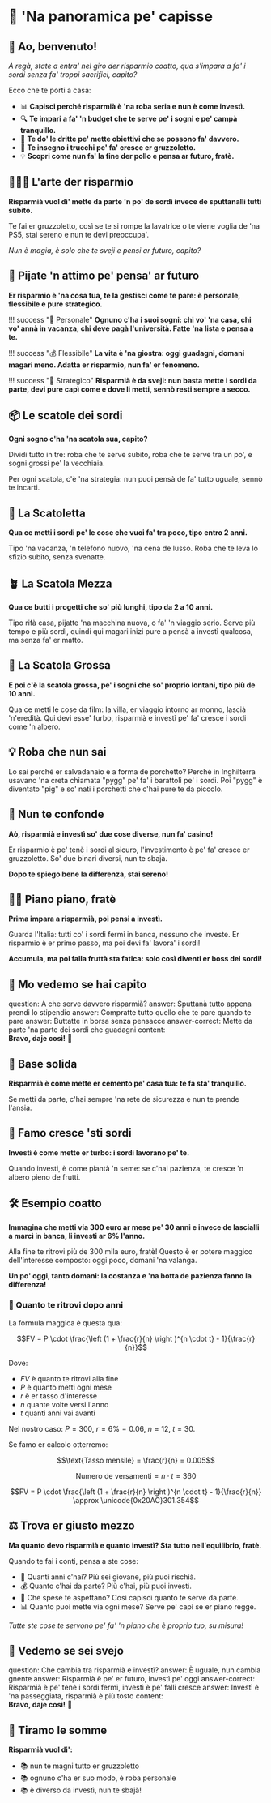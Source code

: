 # 🐥 'Na panoramica pe' capisse

## 🥰 Ao, benvenuto!

_A regà, state a entra' nel giro der risparmio coatto, qua s'impara a fa' i sordi senza fa' troppi sacrifici, capito?_

Ecco che te porti a casa:

- 📊 **Capisci perché risparmià è 'na roba seria e nun è come investì.**
- 🔍 **Te impari a fa' 'n budget che te serve pe' i sogni e pe' campà tranquillo.**
- 🔁 **Te do' le dritte pe' mette obiettivi che se possono fa' davvero.**
- 🚀 **Te insegno i trucchi pe' fa' cresce er gruzzoletto.**
- 💡 **Scopri come nun fa' la fine der pollo e pensa ar futuro, fratè.**

## 🧑🏻‍🎨 L'arte der risparmio

**Risparmià vuol di' mette da parte 'n po' de sordi invece de sputtanalli tutti subito.**

Te fai er gruzzoletto, così se te si rompe la lavatrice o te viene voglia de 'na PS5, stai sereno e nun te devi preoccupa'.

_Nun è magia, è solo che te sveji e pensi ar futuro, capito?_

## 🚀 Pijate 'n attimo pe' pensa' ar futuro

**Er risparmio è 'na cosa tua, te la gestisci come te pare: è personale, flessibile e pure strategico.**

!!! success "🏓 Personale"
    **Ognuno c'ha i suoi sogni: chi vo' 'na casa, chi vo' annà in vacanza, chi deve pagà l'università. Fatte 'na lista e pensa a te.**

!!! success "💰 Flessibile"
    **La vita è 'na giostra: oggi guadagni, domani magari meno. Adatta er risparmio, nun fa' er fenomeno.**

!!! success "👑 Strategico"
    **Risparmià è da sveji: nun basta mette i sordi da parte, devi pure capì come e dove li metti, sennò resti sempre a secco.**

## 📦 Le scatole dei sordi

**Ogni sogno c'ha 'na scatola sua, capito?**

Dividi tutto in tre: roba che te serve subito, roba che te serve tra un po', e sogni grossi pe' la vecchiaia.

Per ogni scatola, c'è 'na strategia: nun puoi pensà de fa' tutto uguale, sennò te incarti.

## 🌱 La Scatoletta

**Qua ce metti i sordi pe' le cose che vuoi fa' tra poco, tipo entro 2 anni.**

Tipo 'na vacanza, 'n telefono nuovo, 'na cena de lusso. Roba che te leva lo sfizio subito, senza svenatte.

## 🪴 La Scatola Mezza

**Qua ce butti i progetti che so' più lunghi, tipo da 2 a 10 anni.**

Tipo rifà casa, pijatte 'na macchina nuova, o fa' 'n viaggio serio. Serve più tempo e più sordi, quindi qui magari inizi pure a pensà a investì qualcosa, ma senza fa' er matto.

## 🌲 La Scatola Grossa

**E poi c'è la scatola grossa, pe' i sogni che so' proprio lontani, tipo più de 10 anni.**

Qua ce metti le cose da film: la villa, er viaggio intorno ar monno, lascià 'n'eredità. Qui devi esse' furbo, risparmià e investì pe' fa' cresce i sordi come 'n albero.

## 💡 Roba che nun sai

Lo sai perché er salvadanaio è a forma de porchetto? Perché in Inghilterra usavano 'na creta chiamata "pygg" pe' fa' i barattoli pe' i sordi. Poi "pygg" è diventato "pig" e so' nati i porchetti che c'hai pure te da piccolo.

## 🥱 Nun te confonde

**Aò, risparmià e investì so' due cose diverse, nun fa' casino!**

Er risparmio è pe' tenè i sordi al sicuro, l'investimento è pe' fa' cresce er gruzzoletto. So' due binari diversi, nun te sbajà.

**Dopo te spiego bene la differenza, stai sereno!**

## 🚴‍♂️ Piano piano, fratè

**Prima impara a risparmià, poi pensi a investì.**

Guarda l'Italia: tutti co' i sordi fermi in banca, nessuno che investe. Er risparmio è er primo passo, ma poi devi fa' lavora' i sordi!

**Accumula, ma poi falla fruttà sta fatica: solo così diventi er boss dei sordi!**

## 📝 Mo vedemo se hai capito

<?quiz?>
question: A che serve davvero risparmià?
answer: Sputtanà tutto appena prendi lo stipendio
answer: Compratte tutto quello che te pare quando te pare
answer: Buttatte in borsa senza pensacce
answer-correct: Mette da parte 'na parte dei sordi che guadagni
content:
<br><b>Bravo, daje così!</b> 🎉
<?/quiz?>

## 🗿 Base solida

**Risparmià è come mette er cemento pe' casa tua: te fa sta' tranquillo.**

Se metti da parte, c'hai sempre 'na rete de sicurezza e nun te prende l'ansia.

## 🚀 Famo cresce 'sti sordi

**Investì è come mette er turbo: i sordi lavorano pe' te.**

Quando investi, è come piantà 'n seme: se c'hai pazienza, te cresce 'n albero pieno de frutti.

## 🛠 Esempio coatto

**Immagina che metti via 300 euro ar mese pe' 30 anni e invece de lascialli a marcì in banca, li investi ar 6% l'anno.**

Alla fine te ritrovi più de 300 mila euro, fratè! Questo è er potere maggico dell'interesse composto: oggi poco, domani 'na valanga.

**Un po' oggi, tanto domani: la costanza e 'na botta de pazienza fanno la differenza!**

### 🧮 Quanto te ritrovi dopo anni

La formula maggica è questa qua:

$$FV = P \cdot \frac{\left (1 + \frac{r}{n} \right )^{n \cdot t} - 1}{\frac{r}{n}}$$

Dove:

- $FV$ è quanto te ritrovi alla fine
- $P$ è quanto metti ogni mese
- $r$ è er tasso d'interesse
- $n$ quante volte versi l'anno
- $t$ quanti anni vai avanti

Nel nostro caso: $P = 300$, $r = 6\% = 0.06$, $n = 12$, $t = 30$.

Se famo er calcolo otterremo:

$$\text{Tasso mensile} = \frac{r}{n} = 0.005$$

$$\text{Numero de versamenti} = n \cdot t = 360$$

$$FV = P \cdot \frac{\left (1 + \frac{r}{n} \right )^{n \cdot t} - 1}{\frac{r}{n}} \approx \unicode{0x20AC}301.354$$

## ⚖️ Trova er giusto mezzo

**Ma quanto devo risparmià e quanto investì? Sta tutto nell'equilibrio, fratè.**

Quando te fai i conti, pensa a ste cose:

- 🎲 Quanti anni c'hai? Più sei giovane, più puoi rischià.
- 💰 Quanto c'hai da parte? Più c'hai, più puoi investì.
- 🐖 Che spese te aspettano? Così capisci quanto te serve da parte.
- 📊 Quanto puoi mette via ogni mese? Serve pe' capì se er piano regge.

_Tutte ste cose te servono pe' fa' 'n piano che è proprio tuo, su misura!_

## 📝 Vedemo se sei svejo

<?quiz?>
question: Che cambia tra risparmià e investì?
answer: È uguale, nun cambia gnente
answer: Risparmià è pe' er futuro, investì pe' oggi
answer-correct: Risparmià è pe' tenè i sordi fermi, investì è pe' falli cresce
answer: Investì è 'na passeggiata, risparmià è più tosto
content:
<br><b>Bravo, daje così!</b> 🎉
<?/quiz?>

## 💬 Tiramo le somme

**Risparmià vuol di':**

- 📚 nun te magni tutto er gruzzoletto
- 📚 ognuno c'ha er suo modo, è roba personale
- 📚 è diverso da investì, nun te sbajà!
